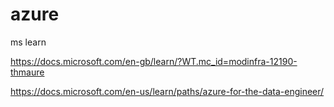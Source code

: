# azure

ms learn

https://docs.microsoft.com/en-gb/learn/?WT.mc_id=modinfra-12190-thmaure

https://docs.microsoft.com/en-us/learn/paths/azure-for-the-data-engineer/
